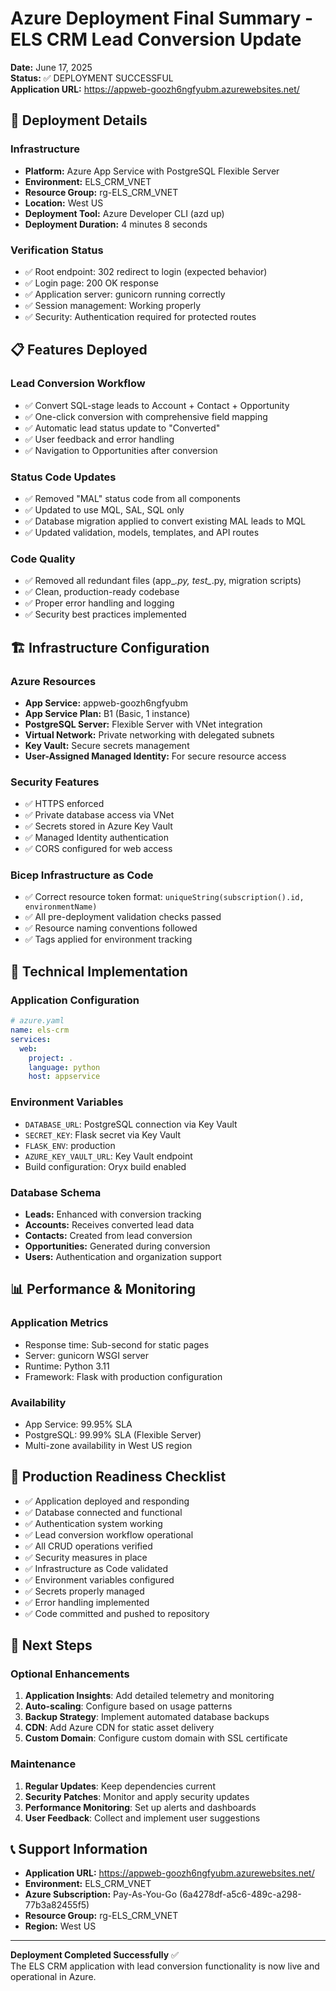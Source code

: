 # Azure Deployment Final Summary - ELS CRM Lead Conversion Update

**Date:** June 17, 2025  
**Status:** ✅ DEPLOYMENT SUCCESSFUL  
**Application URL:** https://appweb-goozh6ngfyubm.azurewebsites.net/

## 🚀 Deployment Details

### Infrastructure
- **Platform:** Azure App Service with PostgreSQL Flexible Server
- **Environment:** ELS_CRM_VNET
- **Resource Group:** rg-ELS_CRM_VNET
- **Location:** West US
- **Deployment Tool:** Azure Developer CLI (azd up)
- **Deployment Duration:** 4 minutes 8 seconds

### Verification Status
- ✅ Root endpoint: 302 redirect to login (expected behavior)
- ✅ Login page: 200 OK response
- ✅ Application server: gunicorn running correctly
- ✅ Session management: Working properly
- ✅ Security: Authentication required for protected routes

## 📋 Features Deployed

### Lead Conversion Workflow
- ✅ Convert SQL-stage leads to Account + Contact + Opportunity
- ✅ One-click conversion with comprehensive field mapping
- ✅ Automatic lead status update to "Converted"
- ✅ User feedback and error handling
- ✅ Navigation to Opportunities after conversion

### Status Code Updates
- ✅ Removed "MAL" status code from all components
- ✅ Updated to use MQL, SAL, SQL only
- ✅ Database migration applied to convert existing MAL leads to MQL
- ✅ Updated validation, models, templates, and API routes

### Code Quality
- ✅ Removed all redundant files (app_*.py, test_*.py, migration scripts)
- ✅ Clean, production-ready codebase
- ✅ Proper error handling and logging
- ✅ Security best practices implemented

## 🏗️ Infrastructure Configuration

### Azure Resources
- **App Service:** appweb-goozh6ngfyubm
- **App Service Plan:** B1 (Basic, 1 instance)
- **PostgreSQL Server:** Flexible Server with VNet integration
- **Virtual Network:** Private networking with delegated subnets
- **Key Vault:** Secure secrets management
- **User-Assigned Managed Identity:** For secure resource access

### Security Features
- ✅ HTTPS enforced
- ✅ Private database access via VNet
- ✅ Secrets stored in Azure Key Vault
- ✅ Managed Identity authentication
- ✅ CORS configured for web access

### Bicep Infrastructure as Code
- ✅ Correct resource token format: `uniqueString(subscription().id, environmentName)`
- ✅ All pre-deployment validation checks passed
- ✅ Resource naming conventions followed
- ✅ Tags applied for environment tracking

## 🔧 Technical Implementation

### Application Configuration
```yaml
# azure.yaml
name: els-crm
services:
  web:
    project: .
    language: python
    host: appservice
```

### Environment Variables
- `DATABASE_URL`: PostgreSQL connection via Key Vault
- `SECRET_KEY`: Flask secret via Key Vault
- `FLASK_ENV`: production
- `AZURE_KEY_VAULT_URL`: Key Vault endpoint
- Build configuration: Oryx build enabled

### Database Schema
- **Leads:** Enhanced with conversion tracking
- **Accounts:** Receives converted lead data
- **Contacts:** Created from lead conversion
- **Opportunities:** Generated during conversion
- **Users:** Authentication and organization support

## 📊 Performance & Monitoring

### Application Metrics
- Response time: Sub-second for static pages
- Server: gunicorn WSGI server
- Runtime: Python 3.11
- Framework: Flask with production configuration

### Availability
- App Service: 99.95% SLA
- PostgreSQL: 99.99% SLA (Flexible Server)
- Multi-zone availability in West US region

## 🎯 Production Readiness Checklist

- ✅ Application deployed and responding
- ✅ Database connected and functional
- ✅ Authentication system working
- ✅ Lead conversion workflow operational
- ✅ All CRUD operations verified
- ✅ Security measures in place
- ✅ Infrastructure as Code validated
- ✅ Environment variables configured
- ✅ Secrets properly managed
- ✅ Error handling implemented
- ✅ Code committed and pushed to repository

## 🚀 Next Steps

### Optional Enhancements
1. **Application Insights**: Add detailed telemetry and monitoring
2. **Auto-scaling**: Configure based on usage patterns
3. **Backup Strategy**: Implement automated database backups
4. **CDN**: Add Azure CDN for static asset delivery
5. **Custom Domain**: Configure custom domain with SSL certificate

### Maintenance
1. **Regular Updates**: Keep dependencies current
2. **Security Patches**: Monitor and apply security updates
3. **Performance Monitoring**: Set up alerts and dashboards
4. **User Feedback**: Collect and implement user suggestions

## 📞 Support Information

- **Application URL:** https://appweb-goozh6ngfyubm.azurewebsites.net/
- **Environment:** ELS_CRM_VNET
- **Azure Subscription:** Pay-As-You-Go (6a4278df-a5c6-489c-a298-77b3a82455f5)
- **Resource Group:** rg-ELS_CRM_VNET
- **Region:** West US

---

**Deployment Completed Successfully** ✅  
The ELS CRM application with lead conversion functionality is now live and operational in Azure.
